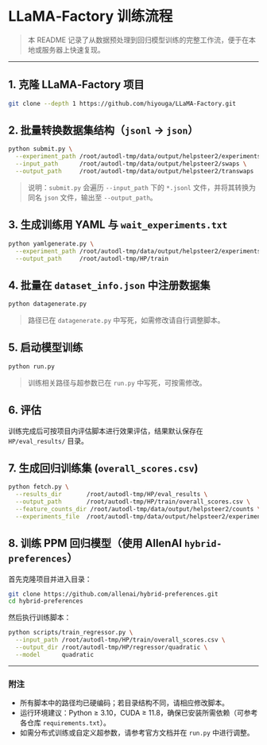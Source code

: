 # LLaMA‑Factory 训练流程

> 本 README 记录了从数据预处理到回归模型训练的完整工作流，便于在本地或服务器上快速复现。

---

## 1. 克隆 LLaMA‑Factory 项目

```bash
git clone --depth 1 https://github.com/hiyouga/LLaMA-Factory.git
```

## 2. 批量转换数据集结构（`jsonl` → `json`）

```bash
python submit.py \
  --experiment_path /root/autodl-tmp/data/output/helpsteer2/experiments.txt \
  --input_path      /root/autodl-tmp/data/output/helpsteer2/swaps \
  --output_path     /root/autodl-tmp/data/output/helpsteer2/transwaps
```

> 说明：`submit.py` 会遍历 `--input_path` 下的 `*.jsonl` 文件，并将其转换为同名 `json` 文件，输出至 `--output_path`。

## 3. 生成训练用 YAML 与 `wait_experiments.txt`

```bash
python yamlgenerate.py \
  --experiment_path /root/autodl-tmp/data/output/helpsteer2/experiments.txt \
  --output_path     /root/autodl-tmp/HP/train
```

## 4. 批量在 `dataset_info.json` 中注册数据集

```bash
python datagenerate.py
```

> 路径已在 `datagenerate.py` 中写死，如需修改请自行调整脚本。

## 5. 启动模型训练

```bash
python run.py
```

> 训练相关路径与超参数已在 `run.py` 中写死，可按需修改。

## 6. 评估

训练完成后可按项目内评估脚本进行效果评估，结果默认保存在 `HP/eval_results/` 目录。

## 7. 生成回归训练集 (`overall_scores.csv`)

```bash
python fetch.py \
  --results_dir       /root/autodl-tmp/HP/eval_results \
  --output_path       /root/autodl-tmp/HP/train/overall_scores.csv \
  --feature_counts_dir /root/autodl-tmp/data/output/helpsteer2/counts \
  --experiments_file  /root/autodl-tmp/data/output/helpsteer2/experiments.txt
```

## 8. 训练 PPM 回归模型（使用 AllenAI `hybrid-preferences`）

首先克隆项目并进入目录：

```bash
git clone https://github.com/allenai/hybrid-preferences.git
cd hybrid-preferences
```

然后执行训练脚本：

```bash
python scripts/train_regressor.py \
  --input_path /root/autodl-tmp/HP/train/overall_scores.csv \
  --output_dir /root/autodl-tmp/HP/regressor/quadratic \
  --model      quadratic
```

---

### 附注

* 所有脚本中的路径均已硬编码；若目录结构不同，请相应修改脚本。
* 运行环境建议：Python ≥ 3.10，CUDA ≥ 11.8，确保已安装所需依赖（可参考各仓库 `requirements.txt`）。
* 如需分布式训练或自定义超参数，请参考官方文档并在 `run.py` 中进行调整。

